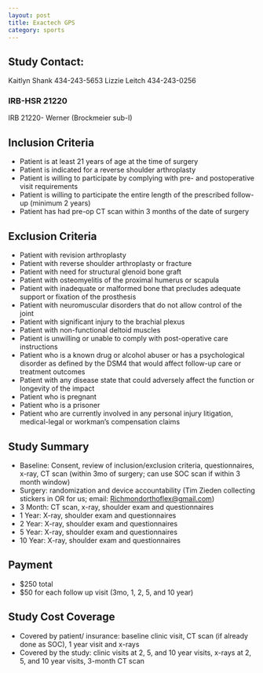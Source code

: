 ```yaml
---
layout: post
title: Exactech GPS  
category: sports
---
```


## Study Contact:  
Kaitlyn Shank
434-243-5653
Lizzie Leitch
434-243-0256


### IRB-HSR 21220
IRB 21220- Werner (Brockmeier sub-I)

##  Inclusion Criteria

- Patient is at least 21 years of age at the time of surgery
- Patient is indicated for a reverse shoulder arthroplasty
- Patient is willing to participate by complying with pre- and postoperative visit requirements
- Patient is willing to participate the entire length of the prescribed follow-up (minimum 2 years)
- Patient has had pre-op CT scan within 3 months of the date of surgery

##  Exclusion Criteria

- Patient with revision arthroplasty
- Patient with reverse shoulder arthroplasty or fracture
- Patient with need for structural glenoid bone graft
- Patient with osteomyelitis of the proximal humerus or scapula
- Patient with inadequate or malformed bone that precludes adequate support or fixation of the prosthesis
- Patient with neuromuscular disorders that do not allow control of the joint
- Patient with significant injury to the brachial plexus
- Patient with non-functional deltoid muscles
- Patient is unwilling or unable to comply with post-operative care instructions
- Patient who is a known drug or alcohol abuser or has a psychological disorder as defined by the DSM4 that would affect follow-up care or treatment outcomes
- Patient with any disease state that could adversely affect the function or longevity of the impact
- Patient who is pregnant
- Patient who is a prisoner
- Patient who are currently involved in any personal injury litigation, medical-legal or workman’s compensation claims

## Study Summary

- Baseline: Consent, review of inclusion/exclusion criteria, questionnaires, x-ray, CT scan (within 3mo of surgery; can use SOC scan if within 3 month window)
- Surgery: randomization and device accountability (Tim Zieden collecting stickers in OR for us; email: Richmondorthoflex@gmail.com)
- 3 Month: CT scan, x-ray, shoulder exam and questionnaires
- 1 Year: X-ray, shoulder exam and questionnaires
- 2 Year: X-ray, shoulder exam and questionnaires 
- 5 Year: X-ray, shoulder exam and questionnaires
- 10 Year: X-ray, shoulder exam and questionnaires

## Payment
- $250 total
- $50 for each follow up visit (3mo, 1, 2, 5, and 10 year)

## Study Cost Coverage
- Covered by patient/ insurance: baseline clinic visit, CT scan (if already done as SOC), 1 year visit and x-rays
- Covered by the study: clinic visits at 2, 5, and 10 year visits, x-rays at 2, 5, and 10 year visits, 3-month CT scan
